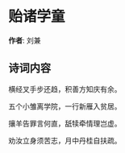 # 贻诸学童

**作者**: 刘兼

## 诗词内容

横经叉手步还趋，积善方知庆有余。

五个小雏离学院，一行新雁入贫居。

攘羊告罪言何直，舐犊牵情理岂虚。

劝汝立身须苦志，月中丹桂自扶疏。

